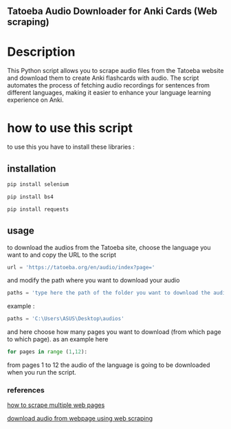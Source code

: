 ## Tatoeba Audio Downloader for Anki Cards (Web scraping)
# Description
This Python script allows you to scrape audio files from the Tatoeba website and download them to create Anki flashcards with audio. The script automates the process of fetching audio recordings for sentences from different languages, making it easier to enhance your language learning experience on Anki.

# how to use this script
to use this you have to install these libraries :
## installation
```bash
pip install selenium
```
```bash
pip install bs4
```
```bash
pip install requests
``` 
## usage
to download the audios from the Tatoeba site, choose the language you want to  and copy the URL to the script  
```python
url = 'https://tatoeba.org/en/audio/index?page='
```
and modify the path where you want to download your audio
```python
paths = 'type here the path of the folder you want to download the audio into'
```
example :
```python
paths = 'C:\Users\ASUS\Desktop\audios'
```
and here choose how many pages you want to download (from which page to which page). 
as an example here 
```python
for pages in range (1,12):
```
from pages 1 to 12 the audio of the language is going to be downloaded when you run the script.
### references 
[how to scrape multiple web pages](https://www.geeksforgeeks.org/how-to-scrape-multiple-pages-of-a-website-using-python/)

[download audio from webpage using web scraping](https://stackoverflow.com/questions/59539194/how-to-download-all-mp3-url-as-mp3-from-a-webpage-using-python3)
